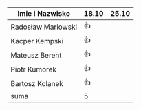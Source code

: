 Imie i Nazwisko  | 18.10 | 25.10 |
---------------- | ----- | ----- |
Radosław Mariowski | :+1: ||
Kacper Kempski | :+1: ||
Mateusz Berent | :+1: ||
Piotr Kumorek	 | :+1:	| 	
Bartosz Kolanek	 | :+1:	| 
suma             | 5   ||

